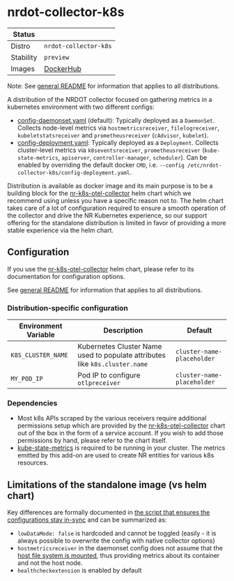 # nrdot-collector-k8s

| Status    |                                                                    |
|-----------|--------------------------------------------------------------------|
| Distro    | `nrdot-collector-k8s`                                              |
| Stability | `preview`                                                          |
| Images    | [DockerHub](https://hub.docker.com/r/newrelic/nrdot-collector-k8s) |

Note: See [general README](../README.md) for information that applies to all distributions.

A distribution of the NRDOT collector focused on gathering metrics in a kubernetes environment with two different configs:
- [config-daemonset.yaml](./config-daemonset.yaml) (default): Typically deployed as a `DaemonSet`. Collects node-level metrics via `hostmetricsreceiver`, `filelogreceiver`, `kubeletstatsreceiver` and `prometheusreceiver` (`cAdvisor`, `kubelet`).
- [config-deployment.yaml](./config-deployment.yaml): Typically deployed as a `Deployment`. Collects cluster-level metrics via `k8seventsreceiver`,  `prometheusreceiver` (`kube-state-metrics`, `apiserver`, `controller-manager`, `scheduler`). Can be enabled by overriding the default docker `CMD`, i.e. `--config /etc/nrdot-collector-k8s/config-deployment.yaml`.

Distribution is available as docker image and its main purpose is to be a building block for the [nr-k8s-otel-collector](https://github.com/newrelic/helm-charts/tree/master/charts/nr-k8s-otel-collector) helm chart which we recommend using unless you have a specific reason not to. The helm chart takes care of a lot of configuration required to ensure a smooth operation of the collector and drive the NR Kubernetes experience, so our support offering for the standalone distribution is limited in favor of providing a more stable experience via the helm chart.

## Configuration

If you use the [nr-k8s-otel-collector](https://github.com/newrelic/helm-charts/tree/master/charts/nr-k8s-otel-collector) helm chart, please refer to its documentation for configuration options.

See [general README](../README.md) for information that applies to all distributions.

### Distribution-specific configuration

| Environment Variable | Description | Default |
|---|---|---|
| `K8S_CLUSTER_NAME` | Kubernetes Cluster Name used to populate attributes like `k8s.cluster.name` | `cluster-name-placeholder` |
| `MY_POD_IP` | Pod IP to configure `otlpreceiver` | `cluster-name-placeholder` |

### Dependencies
- Most k8s APIs scraped by the various receivers require additional permissions setup which are provided by the [nr-k8s-otel-collector](https://github.com/newrelic/helm-charts/tree/master/charts/nr-k8s-otel-collector) chart out of the box in the form of a service account. If you wish to add those permissions by hand, please refer to the chart itself.
- [kube-state-metrics](https://github.com/kubernetes/kube-state-metrics) is required to be running in your cluster. The metrics emitted by this add-on are used to create NR entities for various k8s resources.

## Limitations of the standalone image (vs helm chart)
Key differences are formally documented in [the script that ensures the configurations stay in-sync](./sync-configs.sh) and can be summarized as:
- `lowDataMode: false` is hardcoded and cannot be toggled (easily - it is always possible to overwrite the config with native collector options)
- `hostmetricsreceiver` in the daemonset config does not assume that the [host file system is mounted](https://github.com/open-telemetry/opentelemetry-collector-contrib/blob/main/receiver/hostmetricsreceiver/README.md#collecting-host-metrics-from-inside-a-container-linux-only), thus providing metrics about its container and not the host node.
- `healthcheckextension` is enabled by default